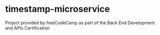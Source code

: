 # timestamp-microservice
Project provided by freeCodeCamp as part of the Back End Development and APIs Certification
